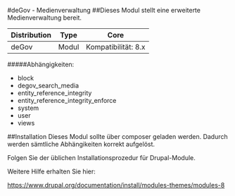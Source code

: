 #deGov - Medienverwaltung
##Dieses Modul stellt eine erweiterte Medienverwaltung bereit.

Distribution | Type | Core
--- | --- | ---
deGov | Modul |  Kompatibilität: 8.x

#####Abhängigkeiten:
  - block
  - degov_search_media
  - entity_reference_integrity
  - entity_reference_integrity_enforce
  - system
  - user
  - views

##Installation
Dieses Modul sollte über composer geladen werden. Dadurch werden sämtliche Abhängikeiten korrekt aufgelöst.

Folgen Sie der üblichen Installationsprozedur für Drupal-Module.

Weitere Hilfe erhalten Sie hier:

https://www.drupal.org/documentation/install/modules-themes/modules-8
